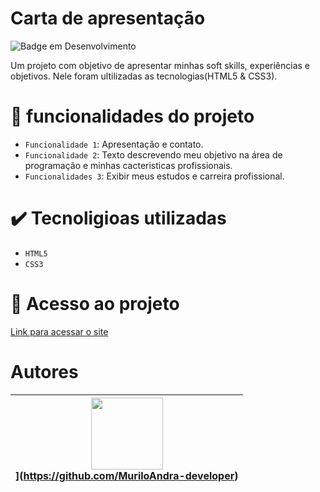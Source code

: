 # Carta de apresentação 

![Badge em Desenvolvimento](http://img.shields.io/static/v1?label=STATUS&message=EM%20DESENVOLVIMENTO&color=GREEN&style=for-the-badge)


<P>Um projeto com objetivo de apresentar minhas soft skills, experiências e objetivos. Nele foram ultilizadas as tecnologias(HTML5 & CSS3).<P/>

# 🔨  funcionalidades do projeto

- `Funcionalidade 1`: Apresentação e contato.
- `Funcionalidade 2`: Texto descrevendo meu objetivo na área de programação e minhas cacteristicas profissionais.
- `Funcionalidades 3`: Exibir meus estudos e carreira profissional.

# ✔️  Tecnoligioas utilizadas
- `HTML5`
- `CSS3`

# 📂  Acesso ao projeto

[Link para acessar o site](https://portifolio-murilo.vercel.app/about.html)

# Autores
<img src="https://github.com/MuriloAndra-developer/portifolio-murilo/assets/129803829/c41cb241-cf5a-43bc-af7f-84df85fcad69" width=115><br><sub></sub>](https://github.com/MuriloAndra-developer) |
|:---:|
